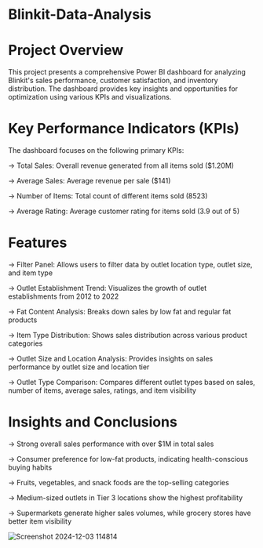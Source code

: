 # Blinkit-Data-Analysis
# Project Overview
This project presents a comprehensive Power BI dashboard for analyzing Blinkit's sales performance, customer satisfaction, and inventory distribution. The dashboard provides key insights and opportunities for optimization using various KPIs and visualizations.
# Key Performance Indicators (KPIs)
The dashboard focuses on the following primary KPIs:

-> Total Sales: Overall revenue generated from all items sold ($1.20M)

-> Average Sales: Average revenue per sale ($141)

-> Number of Items: Total count of different items sold (8523)

-> Average Rating: Average customer rating for items sold (3.9 out of 5)
# Features
-> Filter Panel: Allows users to filter data by outlet location type, outlet size, and item type

-> Outlet Establishment Trend: Visualizes the growth of outlet establishments from 2012 to 2022

-> Fat Content Analysis: Breaks down sales by low fat and regular fat products

-> Item Type Distribution: Shows sales distribution across various product categories

-> Outlet Size and Location Analysis: Provides insights on sales performance by outlet size and location tier

-> Outlet Type Comparison: Compares different outlet types based on sales, number of items, average sales, ratings, and item visibility
# Insights and Conclusions
-> Strong overall sales performance with over $1M in total sales

-> Consumer preference for low-fat products, indicating health-conscious buying habits

-> Fruits, vegetables, and snack foods are the top-selling categories

-> Medium-sized outlets in Tier 3 locations show the highest profitability

-> Supermarkets generate higher sales volumes, while grocery stores have better item visibility





![Screenshot 2024-12-03 114814](https://github.com/user-attachments/assets/decabcac-97d5-4783-af13-74555ef2d1a1)


